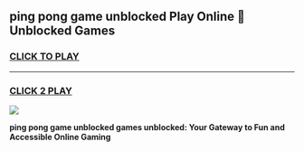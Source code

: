 
## ping pong game unblocked Play Online 👋 Unblocked Games
<h3>
<a href="https://premium.freeplayer.one?title=ping_pong_game_unblocked&ref=19F">CLICK TO PLAY</a></h3>
<hr>

<h3>
<a href="https://premium.freeplayer.one?title=ping_pong_game_unblocked&ref=19F">CLICK 2 PLAY</a>
  
</h3>

<a href="https://premium.freeplayer.one?title=ping_pong_game_unblocked&ref=19F"><img src="https://clearcache.store/games.png"></a>


**ping pong game unblocked games unblocked: Your Gateway to Fun and Accessible Online Gaming**
